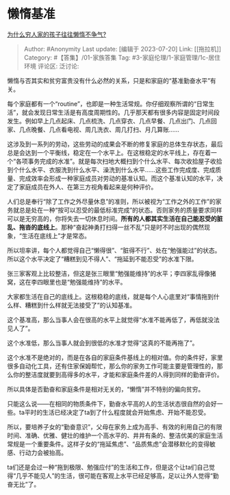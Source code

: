 # 懒惰基准
[为什么穷人家的孩子往往懒惰不争气?](https://www.zhihu.com/question/611092150/answer/3126147637)

> Author: #Anonymity
> Last update: [编辑于 2023-07-20]
> Link: [[拖拉机]]
> Category: #【答集】/01-家族答集
> Tag: #3-家庭伦理/1-家庭管理/1c-居住环境
> 评论区:
> 泛讨论:

懒惰与否其实和贫穷富贵没有什么必然的关系，只是和家庭的“基准勤奋水平”有关。

每个家庭都有一个“routine”，也即是一种生活常规。你仔细观察所谓的“日常生活”，就会发现日常生活是有高度周期性的。几乎那天都有很多内容是固定时间段发生。例如早上几点起床、几点梳洗、几点穿衣、几点早餐、几点出门、几点回家、几点晚餐、几点看电视、周几洗衣、周几打扫、月几算账……

这涉及到一系列的劳动，这些劳动的成果会不断的修复家庭的总体生存状态，最后总是会达到一个平衡线，稳定在一个水平上。在这根稳定的水平线上，存在着一个“各项事务完成的水准”。就是每次扫地大概扫到个什么水平、每次收拾屋子收拾到个什么水平、衣服洗到什么水平、澡洗到什么水平……这些工作完成度、完成质量、完成效率会形成一种家庭成员对劳动的基准认知。而这个基准认知的水平，决定了家庭成员在外人、在第三方视角看起来是何种评价。

人们总是奉行“除了工作之外尽量休息”的准则，所以被视为“工作之外的工作”的家务就总是处在一种“按可以忍受的最低标准完成”的状态。否则家务的质量要求同样可以是无穷高的，你将失去一切休息时间。**所有的人都其实生活在自己能忍受的脏乱、拖沓的底线上**。那种“奋起神勇打扫得一丝不乱”只是时不时出现的偶然现象，“生活在底线上”才是常态。

所以坦率讲，每个人都觉得自己“懒得很”、“脏得不行”、处在“勉强能过”的状态。所以这个水平决定了“糟糕到见不得人”、“拖延到不能忍受”的水准下限。

张三家客观上比较整洁，但这是张三眼里“勉强能维持”的水平；李四家乱得像猪窝，这在李四眼里也是“勉强能维持”的水平。

大家都生活在自己的底线上。这根稳稳的底线，就是每个人心底里对“事情拖到什么样、糟糕到什么样就无法接受了”的认知基准。

这个基准高，那么当事人会在很高的水平上就觉得“水准不能再低了，再低就没法见人了”。

这个水准低，那么当事人就会到很低的水准才觉得“这真的不能再拖了”。

这个水准不是绝对的，而是在各自的家庭条件基线上的相对值。你的条件好，家里很多自动化工具，还有住家保姆帮忙，那么你的家务工作可能主要是管理性的，那么你的整洁度就要到高得多的水平，才能和家庭条件差的人得到同样的勤奋评价。

所以具体是否勤奋和家庭条件是相对无关的，“懒惰”并不特别的偏向贫穷。

只能这么说——在相同的物质条件下，勤奋水平高的人的生活状态很自然的会好一些。ta平时的生活已经决定了ta到了什么程度就会开始焦虑、开始不能忍受。

所以，要培养子女的“勤奋意识”，父母在家务上成为高手、有效的利用自己的有限时间、准确、优雅、健壮的维护一个高水平的、井井有条的、整洁优美的家庭生活常规是一个重要条件。这样子女的“拖延焦虑”、“品质焦虑”会潜移默化的变得敏感、行动力会被抬高。

ta们还是会过一种“拖到极限、勉强应付”的生活和工作，但是这个让ta们自己觉得“几乎不能见人”的生活，很可能在客观上水平已经足够高，足以让外人觉得“勤奋无比”了。
